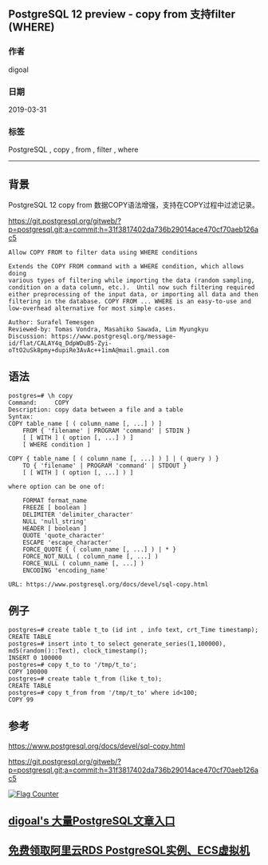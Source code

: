 ## PostgreSQL 12 preview - copy from 支持filter (WHERE)   
                                                                            
### 作者                                                                            
digoal                                                                            
                                                                            
### 日期                                                                            
2019-03-31                                                                            
                                                                            
### 标签                                                                            
PostgreSQL , copy , from , filter , where   
                                                                            
----                                                                            
                                                                            
## 背景      
PostgreSQL 12 copy from 数据COPY语法增强，支持在COPY过程中过滤记录。  
  
https://git.postgresql.org/gitweb/?p=postgresql.git;a=commit;h=31f3817402da736b29014ace470cf70aeb126ac5  
  
```  
Allow COPY FROM to filter data using WHERE conditions  
  
Extends the COPY FROM command with a WHERE condition, which allows doing  
various types of filtering while importing the data (random sampling,  
condition on a data column, etc.).  Until now such filtering required  
either preprocessing of the input data, or importing all data and then  
filtering in the database. COPY FROM ... WHERE is an easy-to-use and  
low-overhead alternative for most simple cases.  
  
Author: Surafel Temesgen  
Reviewed-by: Tomas Vondra, Masahiko Sawada, Lim Myungkyu  
Discussion: https://www.postgresql.org/message-id/flat/CALAY4q_DdpWDuB5-Zyi-oTtO2uSk8pmy+dupiRe3AvAc++1imA@mail.gmail.com  
```  
  
## 语法  
```  
postgres=# \h copy  
Command:     COPY  
Description: copy data between a file and a table  
Syntax:  
COPY table_name [ ( column_name [, ...] ) ]  
    FROM { 'filename' | PROGRAM 'command' | STDIN }  
    [ [ WITH ] ( option [, ...] ) ]  
    [ WHERE condition ]  
  
COPY { table_name [ ( column_name [, ...] ) ] | ( query ) }  
    TO { 'filename' | PROGRAM 'command' | STDOUT }  
    [ [ WITH ] ( option [, ...] ) ]  
  
where option can be one of:  
  
    FORMAT format_name  
    FREEZE [ boolean ]  
    DELIMITER 'delimiter_character'  
    NULL 'null_string'  
    HEADER [ boolean ]  
    QUOTE 'quote_character'  
    ESCAPE 'escape_character'  
    FORCE_QUOTE { ( column_name [, ...] ) | * }  
    FORCE_NOT_NULL ( column_name [, ...] )  
    FORCE_NULL ( column_name [, ...] )  
    ENCODING 'encoding_name'  
  
URL: https://www.postgresql.org/docs/devel/sql-copy.html  
```  
  
## 例子  
```  
postgres=# create table t_to (id int , info text, crt_Time timestamp);  
CREATE TABLE  
postgres=# insert into t_to select generate_series(1,100000), md5(random()::Text), clock_timestamp();  
INSERT 0 100000  
postgres=# copy t_to to '/tmp/t_to';  
COPY 100000  
postgres=# create table t_from (like t_to);  
CREATE TABLE  
postgres=# copy t_from from '/tmp/t_to' where id<100;  
COPY 99  
```  
  
## 参考  
https://www.postgresql.org/docs/devel/sql-copy.html  
  
https://git.postgresql.org/gitweb/?p=postgresql.git;a=commit;h=31f3817402da736b29014ace470cf70aeb126ac5  
    
  
<a rel="nofollow" href="http://info.flagcounter.com/h9V1"  ><img src="http://s03.flagcounter.com/count/h9V1/bg_FFFFFF/txt_000000/border_CCCCCC/columns_2/maxflags_12/viewers_0/labels_0/pageviews_0/flags_0/"  alt="Flag Counter"  border="0"  ></a>  
  
  
## [digoal's 大量PostgreSQL文章入口](https://github.com/digoal/blog/blob/master/README.md "22709685feb7cab07d30f30387f0a9ae")
  
  
## [免费领取阿里云RDS PostgreSQL实例、ECS虚拟机](https://free.aliyun.com/ "57258f76c37864c6e6d23383d05714ea")
  

